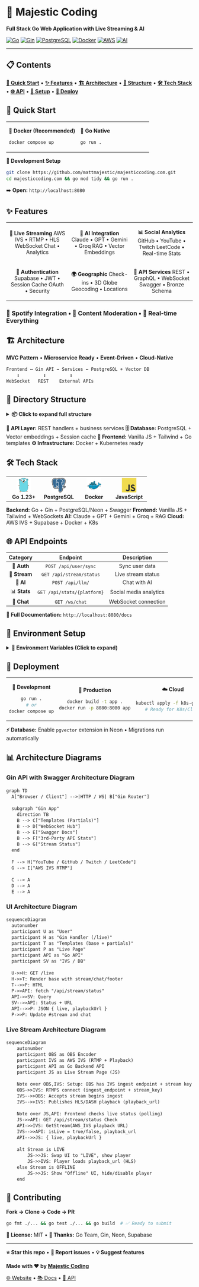 

# 🚀 Majestic Coding

**Full Stack Go Web Application with Live Streaming & AI**

[![Go](https://img.shields.io/badge/Go-1.23.6+-00ADD8?style=flat-square&logo=go&logoColor=white)](https://golang.org/)
[![Gin](https://img.shields.io/badge/Gin-Web%20Framework-00ADD8?style=flat-square&logo=gin&logoColor=white)](https://gin-gonic.com/)
[![PostgreSQL](https://img.shields.io/badge/PostgreSQL-Neon-316192?style=flat-square&logo=postgresql&logoColor=white)](https://neon.tech/)
[![Docker](https://img.shields.io/badge/Docker-Containerized-2496ED?style=flat-square&logo=docker&logoColor=white)](https://docker.com/)
[![AWS](https://img.shields.io/badge/AWS-IVS%20Streaming-FF9900?style=flat-square&logo=amazon-aws&logoColor=white)](https://aws.amazon.com/ivs/)
[![AI](https://img.shields.io/badge/AI-Multi%20Provider-FF6B6B?style=flat-square&logo=openai&logoColor=white)](#ai-integration)

---

## 📋 Contents

**[🚀 Quick Start](#-quick-start)** • **[✨ Features](#-features)** • **[🏗️ Architecture](#️-architecture)** • **[📁 Structure](#-directory-structure)** • **[🛠️ Tech Stack](#️-tech-stack)** • **[🌐 API](#-api-endpoints)** • **[🔧 Setup](#-environment-setup)** • **[🐳 Deploy](#-deployment)**

## 🚀 Quick Start

<table>
<tr>
<td width="50%">

**🐳 Docker (Recommended)**
```bash
docker compose up
```

</td>
<td width="50%">

**🐹 Go Native**
```bash
go run .
```

</td>
</tr>
</table>

**🔧 Development Setup**
```bash
git clone https://github.com/mattmajestic/majesticcoding.com.git
cd majesticcoding.com && go mod tidy && go run .
```

➡️ **Open:** `http://localhost:8080`

## ✨ Features

<table>
<tr>
<td align="center" width="33%">

**🎥 Live Streaming**
AWS IVS • RTMP • HLS
WebSocket Chat • Analytics

</td>
<td align="center" width="33%">

**🤖 AI Integration**
Claude • GPT • Gemini • Groq
RAG • Vector Embeddings

</td>
<td align="center" width="33%">

**📊 Social Analytics**
GitHub • YouTube • Twitch
LeetCode • Real-time Stats

</td>
</tr>
<tr>
<td align="center">

**🔐 Authentication**
Supabase • JWT • Session Cache
OAuth • Security

</td>
<td align="center">

**🌍 Geographic**
Check-ins • 3D Globe
Geocoding • Locations

</td>
<td align="center">

**📡 API Services**
REST • GraphQL • WebSocket
Swagger • Bronze Schema

</td>
</tr>
</table>

### 🎵 **Spotify Integration** • 🔧 **Content Moderation** • 🚀 **Real-time Everything**

## 🏗️ Architecture

**MVC Pattern** • **Microservice Ready** • **Event-Driven** • **Cloud-Native**

```
Frontend ↔ Gin API ↔ Services ↔ PostgreSQL + Vector DB
    ↕         ↕         ↕
WebSocket   REST    External APIs
```

## 📁 Directory Structure

<details>
<summary><b>📦 Click to expand full structure</b></summary>

```bash
majesticcoding.com/
├── 📦 api/                 # Backend API Layer
│   ├── handlers/           # HTTP controllers
│   ├── services/           # Business logic + integrations
│   ├── models/             # Data structures
│   └── middleware/         # Auth, CORS, etc.
├── 📦 db/                  # Database Layer
│   ├── *.go               # Queries, connections, schemas
│   └── migrations/         # Schema changes
├── 📦 static/              # Frontend Assets
│   ├── components/         # JS modules
│   ├── styles/            # Tailwind CSS
│   └── img/               # Static assets
├── 📦 templates/           # HTML Templates
├── 📄 main.go             # Entry point
├── 📄 docker-compose.yml  # Container orchestration
└── 📄 k8s-go.yaml         # Kubernetes deployment
```

</details>

**🏢 API Layer:** REST handlers + business services
**🗄️ Database:** PostgreSQL + Vector embeddings + Session cache
**🎨 Frontend:** Vanilla JS + Tailwind + Go templates
**⚙️ Infrastructure:** Docker + Kubernetes ready

## 🛠️ Tech Stack

<table>
<tr>
<td align="center" width="25%"><img src="https://raw.githubusercontent.com/devicons/devicon/master/icons/go/go-original.svg" width="40"><br><b>Go 1.23+</b></td>
<td align="center" width="25%"><img src="https://raw.githubusercontent.com/devicons/devicon/master/icons/postgresql/postgresql-original.svg" width="40"><br><b>PostgreSQL</b></td>
<td align="center" width="25%"><img src="https://raw.githubusercontent.com/devicons/devicon/master/icons/docker/docker-original.svg" width="40"><br><b>Docker</b></td>
<td align="center" width="25%"><img src="https://raw.githubusercontent.com/devicons/devicon/master/icons/javascript/javascript-original.svg" width="40"><br><b>JavaScript</b></td>
</tr>
</table>

**Backend:** Go + Gin + PostgreSQL/Neon + Swagger
**Frontend:** Vanilla JS + Tailwind + WebSockets
**AI:** Claude + GPT + Gemini + Groq + RAG
**Cloud:** AWS IVS + Supabase + Docker + K8s

## 🌐 API Endpoints

| **Category** | **Endpoint** | **Description** |
|:---:|:---:|:---:|
| 🔐 **Auth** | `POST /api/user/sync` | Sync user data |
| 🎥 **Stream** | `GET /api/stream/status` | Live stream status |
| 🤖 **AI** | `POST /api/llm/` | Chat with AI |
| 📊 **Stats** | `GET /api/stats/{platform}` | Social media analytics |
| 💬 **Chat** | `GET /ws/chat` | WebSocket connection |

**🔗 Full Documentation:** `http://localhost:8080/docs`

## 🔧 Environment Setup

<details>
<summary><b>🔑 Environment Variables (Click to expand)</b></summary>

```bash
# Database
DATABASE_URL=postgresql://user:password@host:5432/database

# Authentication
SUPABASE_URL=https://your-project.supabase.co
SUPABASE_ANON_KEY=your-anon-key

# AI Providers
ANTHROPIC_API_KEY=your-key
OPENAI_API_KEY=your-key
GEMINI_API_KEY=your-key

# Social APIs
GITHUB_TOKEN=your-token
YOUTUBE_API_KEY=your-key
TWITCH_CLIENT_ID=your-id

# AWS IVS
AWS_IVS_CHANNEL_ARN=your-arn
```

</details>

## 🐳 Deployment

<table>
<tr>
<td align="center" width="33%">

**🔧 Development**
```bash
go run .
# or
docker compose up
```

</td>
<td align="center" width="33%">

**🚀 Production**
```bash
docker build -t app .
docker run -p 8080:8080 app
```

</td>
<td align="center" width="33%">

**☁️ Cloud**
```bash
kubectl apply -f k8s-go.yaml
# Ready for K8s/Cloud
```

</td>
</tr>
</table>

**⚡ Database:** Enable `pgvector` extension in Neon • Migrations run automatically

## 📊 Architecture Diagrams

### Gin API with Swagger Architecture Diagram

```mermaid
graph TD
  A["Browser / Client"] -->|HTTP / WS| B["Gin Router"]

  subgraph "Gin App"
    direction TB
    B --> C["Templates (Partials)"]
    B --> D["WebSocket Hub"]
    B --> E["Swagger Docs"]
    B --> F["3rd-Party API Stats"]
    B --> G["Stream Status"]
  end

  F --> H["YouTube / GitHub / Twitch / LeetCode"]
  G --> I["AWS IVS RTMP"]

  C --> A
  D --> A
  E --> A

```

### UI Architecture Diagram

```mermaid
sequenceDiagram
  autonumber
  participant U as "User"
  participant H as "Gin Handler (/live)"
  participant T as "Templates (base + partials)"
  participant P as "Live Page"
  participant API as "Go API"
  participant SV as "IVS / DB"

  U->>H: GET /live
  H->>T: Render base with stream/chat/footer
  T-->>P: HTML
  P->>API: fetch "/api/stream/status"
  API->>SV: Query
  SV-->>API: Status + URL
  API-->>P: JSON { live, playbackUrl }
  P->>P: Update #stream and chat
```


### Live Stream Architecture Diagram

```mermaid
sequenceDiagram
    autonumber
    participant OBS as OBS Encoder
    participant IVS as AWS IVS (RTMP + Playback)
    participant API as Go Backend API
    participant JS as Live Stream Page (JS)

    Note over OBS,IVS: Setup: OBS has IVS ingest endpoint + stream key
    OBS->>IVS: RTMPS connect (ingest_endpoint + stream_key)
    IVS-->>OBS: Accepts stream begins ingest
    IVS-->>IVS: Publishes HLS/DASH playback (playback_url)

    Note over JS,API: Frontend checks live status (polling)
    JS->>API: GET /api/stream/status Check 
    API->>IVS: GetStream(AWS_IVS playback URL)
    IVS-->>API: isLive = true/false, playback_url
    API-->>JS: { live, playbackUrl }

    alt Stream is LIVE
        JS->>JS: Swap UI to "LIVE", show player
        JS->>IVS: Player loads playback_url (HLS)
    else Stream is OFFLINE
        JS->>JS: Show "Offline" UI, hide/disable player
    end
```

## 🤝 Contributing

**Fork → Clone → Code → PR**

```bash
go fmt ./... && go test ./... && go build  # ✅ Ready to submit
```

**📝 License:** MIT • **🙏 Thanks:** Go Team, Gin, Neon, Supabase

---

**⭐ Star this repo** • **🐛 Report issues** • **💡 Suggest features**

**Made with ❤️ by [Majestic Coding](https://majesticcoding.com)**

[🌐 Website](https://majesticcoding.com) • [📚 Docs](https://docs.majesticcoding.com) • [🔗 API](https://api.majesticcoding.com/docs)
